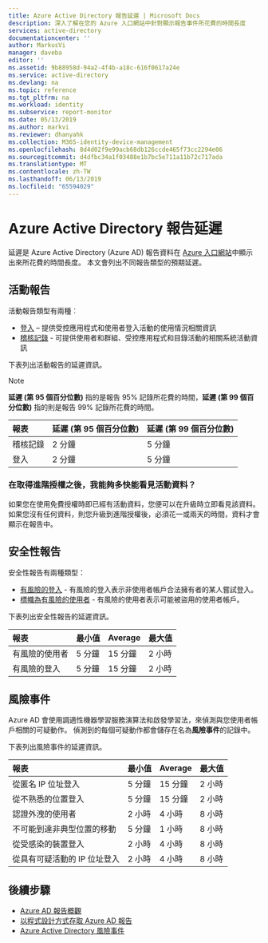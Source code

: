 ```yaml
---
title: Azure Active Directory 報告延遲 | Microsoft Docs
description: 深入了解在您的 Azure 入口網站中針對顯示報告事件所花費的時間長度
services: active-directory
documentationcenter: ''
author: MarkusVi
manager: daveba
editor: ''
ms.assetid: 9b88958d-94a2-4f4b-a18c-616f0617a24e
ms.service: active-directory
ms.devlang: na
ms.topic: reference
ms.tgt_pltfrm: na
ms.workload: identity
ms.subservice: report-monitor
ms.date: 05/13/2019
ms.author: markvi
ms.reviewer: dhanyahk
ms.collection: M365-identity-device-management
ms.openlocfilehash: 8d4d02f9e99acb68db126ccde465f73cc2294e06
ms.sourcegitcommit: d4dfbc34a1f03488e1b7bc5e711a11b72c717ada
ms.translationtype: MT
ms.contentlocale: zh-TW
ms.lasthandoff: 06/13/2019
ms.locfileid: "65594029"
---
```

# <a name="azure-active-directory-reporting-latencies"></a>Azure Active Directory 報告延遲

延遲是 Azure Active Directory (Azure AD) 報告資料在 [Azure 入口網站](https://portal.azure.com)中顯示出來所花費的時間長度。 本文會列出不同報告類型的預期延遲。 

## <a name="activity-reports"></a>活動報告

活動報告類型有兩種︰

- [登入](concept-sign-ins.md) – 提供受控應用程式和使用者登入活動的使用情況相關資訊
- [稽核記錄](concept-audit-logs.md) - 可提供使用者和群組、受控應用程式和目錄活動的相關系統活動資訊

下表列出活動報告的延遲資訊。 

> [!NOTE]
> **延遲 (第 95 個百分位數)** 指的是報告 95% 記錄所花費的時間，**延遲 (第 99 個百分位數)** 指的則是報告 99% 記錄所花費的時間。 
>

| 報表 | 延遲 (第 95 個百分位數) |延遲 (第 99 個百分位數)|
| :-- | --- | --- |
| 稽核記錄 | 2 分鐘  | 5 分鐘  |
| 登入 | 2 分鐘  | 5 分鐘 |

### <a name="how-soon-can-i-see-activities-data-after-getting-a-premium-license"></a>在取得進階授權之後，我能夠多快能看見活動資料？

如果您在使用免費授權時即已經有活動資料，您便可以在升級時立即看見該資料。 如果您沒有任何資料，則您升級到進階授權後，必須花一或兩天的時間，資料才會顯示在報告中。

## <a name="security-reports"></a>安全性報告

安全性報告有兩種類型：

- [有風險的登入](concept-risky-sign-ins.md) - 有風險的登入表示非使用者帳戶合法擁有者的某人嘗試登入。 
- [標幟為有風險的使用者](concept-user-at-risk.md) - 有風險的使用者表示可能被盜用的使用者帳戶。 

下表列出安全性報告的延遲資訊。

| 報表 | 最小值 | Average | 最大值 |
| :-- | --- | --- | --- |
| 有風險的使用者          | 5 分鐘   | 15 分鐘  | 2 小時  |
| 有風險的登入         | 5 分鐘   | 15 分鐘  | 2 小時  |

## <a name="risk-events"></a>風險事件

Azure AD 會使用調適性機器學習服務演算法和啟發學習法，來偵測與您使用者帳戶相關的可疑動作。 偵測到的每個可疑動作都會儲存在名為**風險事件**的記錄中。

下表列出風險事件的延遲資訊。

| 報表 | 最小值 | Average | 最大值 |
| :-- | --- | --- | --- |
| 從匿名 IP 位址登入 |5 分鐘 |15 分鐘 |2 小時 |
| 從不熟悉的位置登入 |5 分鐘 |15 分鐘 |2 小時 |
| 認證外洩的使用者 |2 小時 |4 小時 |8 小時 |
| 不可能到達非典型位置的移動 |5 分鐘 |1 小時 |8 小時  |
| 從受感染的裝置登入 |2 小時 |4 小時 |8 小時  |
| 從具有可疑活動的 IP 位址登入 |2 小時 |4 小時 |8 小時  |


## <a name="next-steps"></a>後續步驟

* [Azure AD 報告概觀](overview-reports.md)
* [以程式設計方式存取 Azure AD 報告](concept-reporting-api.md)
* [Azure Active Directory 風險事件](concept-risk-events.md)
